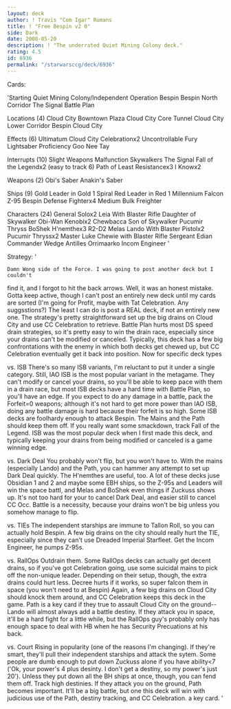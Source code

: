 ```yaml
---
layout: deck
author: ! Travis "Com Igar" Rumans
title: ! "Free Bespin v2 0"
side: Dark
date: 2000-05-20
description: ! "The underrated Quiet Mining Colony deck."
rating: 4.5
id: 6936
permalink: "/starwarsccg/deck/6936"
---
```

Cards: 

'Starting
Quiet Mining Colony/Independent Operation
Bespin
Bespin North Corridor
The Signal
Battle Plan

Locations (4)
Cloud City Bowntown Plaza
Cloud City Core Tunnel
Cloud City Lower Corridor
Bespin Cloud City

Effects (6)
Ultimatum
Cloud City Celebrationx2
Uncontrollable Fury
Lightsaber Proficiency
Goo Nee Tay

Interrupts (10)
Slight Weapons Malfunction
Skywalkers
The Signal
Fall of the Legendx2 (easy to track 6)
Path of Least Resistancex3
I Knowx2

Weapons (2)
Obi's Saber
Anakin's Saber

Ships (9)
Gold Leader in Gold 1
Spiral
Red Leader in Red 1
Millennium Falcon
Z-95 Bespin Defense Fighterx4
Medium Bulk Freighter

Characters (24)
General Solox2
Leia With Blaster Rifle
Daughter of Skywalker
Obi-Wan Kenobix2
Chewbacca
Son of Skywalker
Pucumir Thryss
BoShek
H'nemthex3
R2-D2
Melas
Lando With Blaster Pistolx2
Pucumir Thryssx2
Master Luke
Chewie with Blaster Rifle
Sergeant Edian
Commander Wedge Antilles
Orrimaarko
Incom Engineer
'

Strategy: '

	Damn Wong side of the Force. I was going to post another deck but I couldn't
find it, and I forgot to hit the back arrows. Well, it was an honest mistake.
		Gotta keep active, though I can't post an entirely
new deck until my cards are sorted (I'm going for Profit, maybe with
Tat Celebration. Any suggsstions?) The least I can do is post a REAL deck,
if not an entirely new one.
	The strategy's pretty straightforward set up the big drains on
Cloud City and use CC Celebration to retrieve. Battle Plan hurts most
DS speed drain strategies, so it's pretty easy to win the drain race,
especially since your drains can't be modified or canceled. Typically,
this deck has a few big confrontations with the enemy in which both decks
get chewed up, but CC Celebration eventually get it back into position.
	Now for specific deck types

vs. ISB
	There's so many ISB variants, I'm reluctant to put it under a single
category. Still, IAO ISB is the most popular variant in the metagame.
They can't modify or cancel your drains, so you'll be able to keep pace
with them in a drain race, but most ISB decks have a hard time with
Battle Plan, so you'll have an edge. If you expect to do any damage in
a battle, pack the Forfeit=0 weapons; although it's not hard to get more
power than IAO ISB, doing any battle damage is hard because their forfeit is so
high.
	Some ISB decks are foolhardy enough to attack Bespin. The Mains and the Path
should keep them off. If you really want some smackdown, track Fall of the Legend.
	ISB was the most popular deck when I first made this deck, and typically
keeping your drains from being modified or canceled is a game winning
edge.

vs. Dark Deal
	You probably won't flip, but you won't have to. With the mains (especially Lando)
and the Path, you can hammer any attempt to set up Dark Deal quickly. The H'nemthes
are useful, too. A lot of these decks juse Obsidian 1 and 2 and maybe some EBH ships,
so the Z-95s and Leaders will win the space battl, and Melas and BoShek even things
if Zuckuss shows up.
	It's not too hard for your to cancel Dark Deal, and easier still to cancel CC Occ.
Battle is a necessity, because your drains won't be big unless you somehow manage to flip.

vs. TIEs
	The independent starships are immune to Tallon Roll, so you can actually hold Bespin.
A few big drains on the city should really hurt the TIE, especially since they can't use
Dreaded Imperial Starfleet.
	Get the Incom Engineer, he pumps Z-95s.

vs. RallOps
	Outdrain them. Some RallOps decks can actually get decent drains, so if you've got
Celebration going, use some suicidal mains to pick off the non-unique leader. Depending
on their setup, though, the extra drains could hurt less.
	Decree hurts if it works, so super falcon them in space (you won't need to at Bespin)
Again, a few big drains on Cloud City should knock them around, and CC Celebration keeps
this deck in the game. Path is a key card if they true to assault Cloud City on the ground--
Lando will almost always add a battle destiny. If they attack you in space, it'll be a hard fight for
a little while, but the RallOps guy's probably only has enough space to deal with HB when he has
Security Precuations at his back.

vs. Court
	Rising in popularity (one of the reasons I'm changing).
	If they're smart, they'll pull their independent starships and attack the sytem.
Some people are dumb enough to put down Zuckuss alone if you have ability<7 ('Ok, your power's
4 plus desinty. I don't get a destiny, so my power's just 20'). Unless they put down all
the BH ships at once, though, you can fend them off. Track high destinies.
	 If they attack you on the ground, Path becomes important. It'll be a big battle, but one
this deck will win with judicious use of the Path, destiny tracking, and CC Celebration.
a key card.  '
